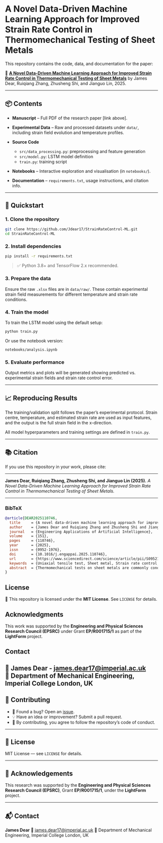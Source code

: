 # A Novel Data-Driven Machine Learning Approach for Improved Strain Rate Control in Thermomechanical Testing of Sheet Metals

This repository contains the code, data, and documentation for the paper:

📄 **[A Novel Data-Driven Machine Learning Approach for Improved Strain Rate Control in Thermomechanical Testing of Sheet Metals](https://doi.org/10.1016/j.engappai.2025.110746)**
by James Dear, Ruiqiang Zhang, Zhusheng Shi, and Jianguo Lin, 2025.

---

## 📦 Contents

* **Manuscript** – Full PDF of the research paper \[link above].
* **Experimental Data** – Raw and processed datasets under `data/`, including strain field evolution and temperature profiles.
* **Source Code**

  * `src/data_processing.py`: preprocessing and feature generation
  * `src/model.py`: LSTM model definition
  * `train.py`: training script
* **Notebooks** – Interactive exploration and visualisation (in `notebooks/`).
* **Documentation** – `requirements.txt`, usage instructions, and citation info.

---

## 🚀 Quickstart

### 1. Clone the repository

```bash
git clone https://github.com/Jdear17/StrainRateControl-ML.git
cd StrainRateControl-ML
```

### 2. Install dependencies

```bash
pip install -r requirements.txt
```

> ✅ Python 3.8+ and TensorFlow 2.x recommended.

### 3. Prepare the data

Ensure the raw `.xlsx` files are in `data/raw/`. These contain experimental strain field measurements for different temperature and strain rate conditions.

### 4. Train the model

To train the LSTM model using the default setup:

```bash
python train.py
```

Or use the notebook version:

```bash
notebooks/analysis.ipynb
```

### 5. Evaluate performance

Output metrics and plots will be generated showing predicted vs. experimental strain fields and strain rate control error.

---

## 📈 Reproducing Results

The training/validation split follows the paper’s experimental protocol. Strain centre, temperature, and estimated strain rate are used as input features, and the output is the full strain field in the x-direction.

All model hyperparameters and training settings are defined in `train.py`.

---

## 📚 Citation

If you use this repository in your work, please cite:

---


**James Dear, Ruiqiang Zhang, Zhusheng Shi, and Jianguo Lin (2025).**
*A Novel Data-Driven Machine Learning Approach for Improved Strain Rate Control in Thermomechanical Testing of Sheet Metals.*

---



### BibTeX

```bibtex
@article{DEAR2025110746,
  title     = {A novel data-driven machine learning approach for improved strain rate control in thermomechanical testing of sheet metals},
  author    = {James Dear and Ruiqiang Zhang and Zhusheng Shi and Jianguo Lin},
  journal   = {Engineering Applications of Artificial Intelligence},
  volume    = {151},
  pages     = {110746},
  year      = {2025},
  issn      = {0952-1976},
  doi       = {10.1016/j.engappai.2025.110746},
  url       = {https://www.sciencedirect.com/science/article/pii/S0952197625007468},
  keywords  = {Uniaxial tensile test, Sheet metal, Strain rate control, Hot stamping, Thermomechanical behaviour, Long short-term memory},
  abstract  = {Thermomechanical tests on sheet metals are commonly conducted using Gleeble systems to investigate their viscoplastic behaviour. Accurate strain rate control is crucial in these tests to accurately determine the material's thermomechanical properties...}
}
```

## License

🔖 This repository is licensed under the **MIT License**. See `LICENSE` for details.  

## Acknowledgments
This work was supported by the **Engineering and Physical Sciences Research Council (EPSRC)** under Grant **EP/R001715/1** as part of the **LightForm** project.  

## Contact
📧 James Dear - **james.dear17@imperial.ac.uk**  
📍 Department of Mechanical Engineering, Imperial College London, UK  
---


## 🧱 Contributing

* 🐛 Found a bug? Open an [issue](https://github.com/Jdear17/StrainRateControl-ML/issues).
* 💡 Have an idea or improvement? Submit a pull request.
* 🙏 By contributing, you agree to follow the repository’s code of conduct.

---

## 📄 License

MIT License — see `LICENSE` for details.

---

## 🧠 Acknowledgements

This research was supported by the **Engineering and Physical Sciences Research Council (EPSRC)**, Grant **EP/R001715/1**, under the **LightForm** project.

---

## 📬 Contact

**James Dear**
📧 [james.dear17@imperial.ac.uk](mailto:james.dear17@imperial.ac.uk)
📍 Department of Mechanical Engineering, Imperial College London, UK
